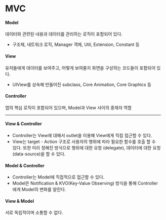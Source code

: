 # MVC

#### Model
데이터와 관련된 내용과 데이터를 관리하는 로직이 포함되어 있다.

- 구조체, 네트워크 로직, Manager 객체, Util, Extension, Constant 등

#### View
유저들에게 데이터를 보여주고, 어떻게 보여줄지 화면을 구성하는 코드들이 포함되어 있다.

- UIView를 상속해 만들어진 subclass, Core Animation, Core Graphics 등

#### Controller
앱의 핵심 로직이 포함되어 있으며, Model과 View 사이의 중재자 역할

---

#### View & Controller
- Controller는 View에 대해서 outlet을 이용해 View에게 직접 접근할 수 있다.
- View는 target - Action 구조로 사용자의 행위에 따라 필요한 함수를 호출 할 수 있다. 또한 미리 정해진 방식으로 행위에 대한 요청 (delegate), 데이터에 대한 요청(data-source)을 할 수 있다.

#### Model & Controller
- Controller는 Model에 직접적으로 접근할 수 있다.
- Model은 Notification & KVO(Key-Value Observing) 방식을 통해 Controller에게 Model의 변화를 알린다.

#### View & Model
서로 독립적이며 소통할 수 없다.


